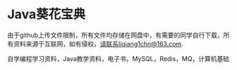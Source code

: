 # Java葵花宝典
由于github上传文件限制，所有文件均存储在网盘中，有需要的同学自行下载，所有资料来源于互联网，如有侵权，请联系liqiang1chn@163.com.



自学编程学习资料，Java教学资料，电子书，MySQL，Redis，MQ，计算机基础